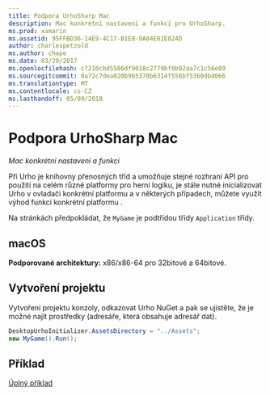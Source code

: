 ```yaml
---
title: Podpora UrhoSharp Mac
description: Mac konkrétní nastavení a funkcí pro UrhoSharp.
ms.prod: xamarin
ms.assetid: 95FFBD36-14E9-4C17-B1E8-9A04E81E824D
author: charlespetzold
ms.author: chape
ms.date: 03/29/2017
ms.openlocfilehash: c7210cbd5586df9018c2779bf0b92aa7c1c56e89
ms.sourcegitcommit: 0a72c7dea020b965378b6314f558bf5360dbd066
ms.translationtype: MT
ms.contentlocale: cs-CZ
ms.lasthandoff: 05/09/2018
---
```

# <a name="urhosharp-mac-support"></a>Podpora UrhoSharp Mac

_Mac konkrétní nastavení a funkcí_

Při Urho je knihovny přenosných tříd a umožňuje stejné rozhraní API pro použití na celém různé platformy pro herní logiku, je stále nutné inicializovat Urho v ovladači konkrétní platformu a v některých případech, můžete využít výhod funkcí konkrétní platformu .

Na stránkách předpokládat, že `MyGame` je podtřídou třídy `Application` třídy.

## <a name="macos"></a>macOS

**Podporované architektury:** x86/x86-64 pro 32bitové a 64bitové.

## <a name="creating-a-project"></a>Vytvoření projektu

Vytvoření projektu konzoly, odkazovat Urho NuGet a pak se ujistěte, že je možné najít prostředky (adresáře, která obsahuje adresář dat).

```csharp
DesktopUrhoInitializer.AssetsDirectory = "../Assets";
new MyGame().Run();
```

## <a name="example"></a>Příklad

[Úplný příklad](https://github.com/xamarin/urho-samples/tree/master/FeatureSamples/Cocoa)


